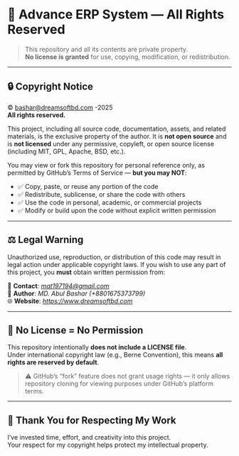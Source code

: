 # 🚫 Advance ERP System — All Rights Reserved

> This repository and all its contents are private property.  
> **No license is granted** for use, copying, modification, or redistribution.

---

## 🔒 Copyright Notice

© bashar@dreamsoftbd.com -2025  
**All rights reserved.**

This project, including all source code, documentation, assets, and related materials, is the exclusive property of the author. It is **not open source** and is **not licensed** under any permissive, copyleft, or open source license (including MIT, GPL, Apache, BSD, etc.).

You may view or fork this repository for personal reference only, as permitted by GitHub’s Terms of Service — **but you may NOT**:

- ✅ Copy, paste, or reuse any portion of the code
- ✅ Redistribute, sublicense, or share the code with others
- ✅ Use the code in personal, academic, or commercial projects
- ✅ Modify or build upon the code without explicit written permission

---

## ⚖️ Legal Warning

Unauthorized use, reproduction, or distribution of this code may result in legal action under applicable copyright laws. If you wish to use any part of this project, you **must** obtain written permission from:

📧 **Contact**: *mat197194@gmail.com*  
👤 **Author**: *MD. Abul Bashar (+8801675373799)*  
🌐 **Website**: *https://www.dreamsoftbd.com*

---

## 📜 No License = No Permission

This repository intentionally **does not include a LICENSE file**.  
Under international copyright law (e.g., Berne Convention), this means **all rights are reserved by default**.

> ⚠️ GitHub’s “fork” feature does not grant usage rights — it only allows repository cloning for viewing purposes under GitHub’s platform terms.

---

## 🙏 Thank You for Respecting My Work

I’ve invested time, effort, and creativity into this project.  
Your respect for my copyright helps protect my intellectual property.
